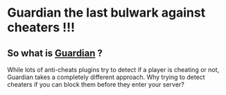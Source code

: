 
# Guardian the last bulwark against cheaters !!!

## So what is [Guardian](https://www.spigotmc.org/resources/guardian.48836/) ?
While lots of anti-cheats plugins try to detect if a player is cheating or not, Guardian takes a completely different approach.
Why trying to detect cheaters if you can block them before they enter your server?
